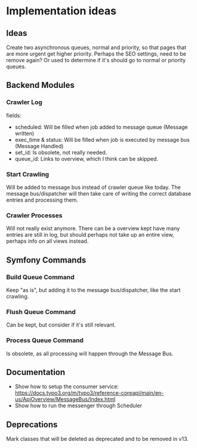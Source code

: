 # Implementation ideas

## Ideas

Create two asynchronous queues, normal and priority, so that pages that are more urgent get higher priority.
Perhaps the SEO settings, need to be remove again? Or used to determine if it's should go to normal or priority queues.

## Backend Modules

### Crawler Log

fields:

* scheduled: Will be filled when job added to message queue (Message written)
* exec_time & status: Will be filled when job is executed by message bus (Message Handled)
* set_id: Is obsolete, not really needed.
* queue_id: Links to overview, which I think can be skipped.

### Start Crawling

Will be added to message bus instead of crawler queue like today. The message bus/dispatcher will then take care of
writing the correct database entries and processing them.

### Crawler Processes

Will not really exist anymore. There can be a overview kept have many entries are still in log, but should perhaps not
take up an entire view, perhaps info on all views instead.

## Symfony Commands

### Build Queue Command

Keep "as is", but adding it to the message bus/dispatcher, like the start crawling.

### Flush Queue Command

Can be kept, but consider if it's still relevant.

### Process Queue Command

Is obsolete, as all processing will happen through the Message Bus.

## Documentation

* Show how to setup the consumer
  service: https://docs.typo3.org/m/typo3/reference-coreapi/main/en-us/ApiOverview/MessageBus/Index.html
* Show how to run the messenger through Scheduler

## Deprecations

Mark classes that will be deleted as deprecated and to be removed in v13.



